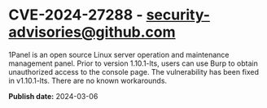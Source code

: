 # CVE-2024-27288 - security-advisories@github.com

1Panel is an open source Linux server operation and maintenance management panel. Prior to version 1.10.1-lts, users can use Burp to obtain unauthorized access to the console page. The vulnerability has been fixed in v1.10.1-lts. There are no known workarounds.

**Publish date:** 2024-03-06
